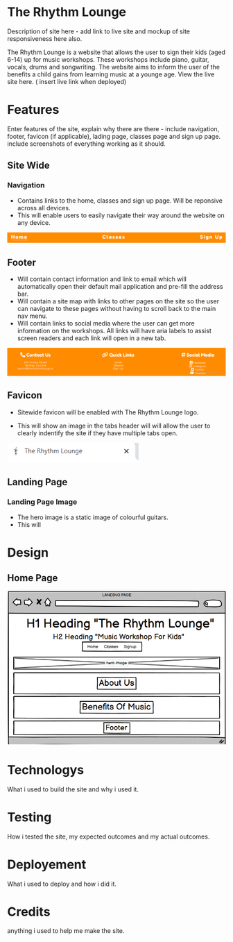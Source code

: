 # The Rhythm Lounge 

Description of site here - add link to live site and mockup of site responsiveness here also. 

The Rhythm Lounge is a website that allows the user to sign their kids (aged 6-14) up for music workshops. These workshops include piano, guitar, vocals, drums and songwriting. The website aims to inform the user of the benefits a child gains from learning music at a younge age. View the live site here. ( insert live link when deployed)

# Features 

Enter features of the site, explain why there are there - include navigation, footer, favicon (if applicable), lading page, classes page and sign up page. include screenshots of everything working as it should. 

## Site Wide 

### Navigation 
* Contains links to the home, classes and sign up page. Will be reponsive across all devices.
* This will enable users to easily navigate their way around the website on any device.


![nav](assets/images/readme-img/nav.png)

## Footer
* Will contain contact information and link to email which will automatically open their default mail application and pre-fill the address bar. 
* Will contain a site map with links to other pages on the site so the user can navigate to these pages without having to scroll back to the main nav menu. 
* Will contain links to social media where the user can get more information on the workshops. All links will have aria labels to assist screen readers and each link will open in a new tab. 

![footer](assets/images/readme-img/footer.png)

## Favicon 
* Sitewide favicon will be enabled with The Rhythm Lounge logo. 

* This will show an image in the tabs header will will allow the user to clearly indentify the site if they have multiple tabs open. 

![favicon-1](assets/images/readme-img/favicon.png)

## Landing Page
### Landing Page Image
* The hero image is a static image of colourful guitars.
* This will 



# Design

## Home Page

![Home page wireframe](assets/images/readme-img/homepagewf.png)

# Technologys 

What i used to build the site and why i used it. 

# Testing 

How i tested the site, my expected outcomes and my actual outcomes. 

# Deployement 

What i used to deploy and how i did it. 

# Credits 

anything i used to help me make the site. 

#
